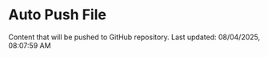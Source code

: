 # Auto Push File

Content that will be pushed to GitHub repository.
Last updated: 08/04/2025, 08:07:59 AM